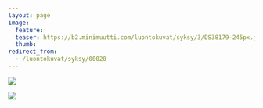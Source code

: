 ```yaml
---
layout: page
image:
  feature:
  teaser: https://b2.minimuutti.com/luontokuvat/syksy/3/DS38179-245px.jpg
  thumb:
redirect_from:
  - /luontokuvat/syksy/00028
---
```


![](https://b2.minimuutti.com/luontokuvat/syksy/3/DS38175-800px.jpg)

![](https://b2.minimuutti.com/luontokuvat/syksy/3/DS38179-800px.jpg)
